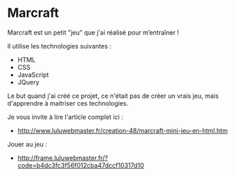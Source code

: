 # Marcraft

Marcraft est un petit "jeu" que j'ai réalisé pour m’entraîner !

Il utilise les technologies suivantes : 

- HTML
- CSS
- JavaScript
- JQuery

Le but quand j'ai créé ce projet, ce n'était pas de créer un vrais jeu, mais d'apprendre à maitriser ces technologies.

Je vous invite à lire l'article complet ici :

- http://www.luluwebmaster.fr/creation-48/marcraft-mini-jeu-en-html.htm

Jouer au jeu : 

- http://frame.luluwebmaster.fr/?code=b4dc3fc3f56f012cba47dccf10317d10
